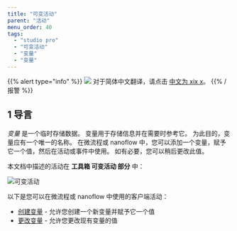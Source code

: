 ```yaml
---
title: "可变活动"
parent: "活动"
menu_order: 40
tags:
  - "studio pro"
  - "可变活动"
  - "变量"
  - "变量"
---
```


{{% alert type="info" %}}
<img src="attachments/chinese-translation/china.png" style="display: inline-block; margin: 0" /> 对于简体中文翻译，请点击 [中文为 xix x](https://cdn.mendix.tencent-cloud.com/documentation/refguide8/variable-actiities.pdf)。
{{% /报警 %}}

## 1 导言

*变量* 是一个临时存储数据。 变量用于存储信息并在需要时参考它。 为此目的，变量应有一个唯一的名称。 在微流程或 nanoflow 中，您可以添加一个变量，赋予它一个值，然后在活动或事件中使用。 如有必要，您可以稍后更改此值。

本文档中描述的活动在 **工具箱 **可变活动** 部分** 中：

![可变活动](attachments/variable-activities/variable-activities.png)

以下是您可以在微流程或 nanoflow 中使用的客户端活动：

* [创建变量](create-variable) - 允许您创建一个新变量并赋予它一个值
* [更改变量](change-variable) - 允许您更改现有变量的值 
